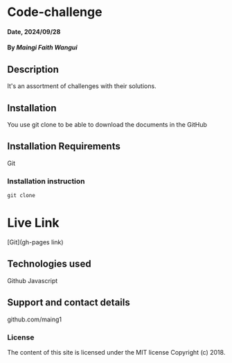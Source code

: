 # Code-challenge
#### Date, 2024/09/28

#### By *Maingi Faith Wangui*

## Description
It's an assortment of challenges with their solutions.

## Installation
You use git clone to be able to download the documents in the GitHub

## Installation Requirements
Git

### Installation instruction
```
git clone 

```

# Live Link
[Git](gh-pages link)

## Technologies used
Github
Javascript

## Support and contact details
github.com/maing1

### License
The content of this site is licensed under the MIT license
Copyright (c) 2018.
